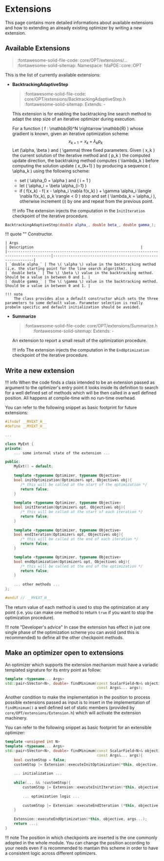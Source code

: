 # Extensions

This page contains more detailed informations about available extensions and how to extending an already existing optimizer by writing a new extension.

## Available Extensions

> :fontawesome-solid-file-code: core/OPT/extensions/... &nbsp;&nbsp;&nbsp;&nbsp;&nbsp;&nbsp; :fontawesome-solid-sitemap: Namespace: fdaPDE::core::OPT

This is the list of currently available extensions:

* **BacktrackingAdaptiveStep**

	> :fontawesome-solid-file-code: core/OPT/extensions/BacktrackingAdaptiveStep.h &nbsp;&nbsp;&nbsp;&nbsp;&nbsp;&nbsp; :fontawesome-solid-sitemap: Extends: -


	This extension is for enabling the backtracking line search method to adapt the step size of an iterative optimizer during execution. 
	
	For a function \( f : \mathbb{R}^N \rightarrow \mathbb{R} \) whose gradient is known, given an iterative optimization scheme:
	$$ x_{k+1} = x_k + \lambda_k p_k $$
	Let \(\alpha, \beta \) and \( \gamma\) three fixed parameters. Given \( x_k \) the current solution of the iterative method and \( p_k \) the computed update direction, the backtraking method computes \( \lambda_k \) before computing the solution update \( x_{k+1} \) by producing a sequence \( \alpha_k \) using the following scheme:
	
	* set \( \alpha_0 = \alpha \) and \( i = 1 \)
	* let \( \alpha_i = \beta \alpha_{i-1} \)
	* if \( f(x_k) - f( x - \alpha_i \nabla f(x_k) ) + \gamma \alpha_i \langle \nabla f(x_k), p_k \rangle < 0 \) stop and set \( \lambda_k = \alpha_i \), otherwise increment \(i\) by one and repeat from the previous point.

	!!! info
		The extension injects the computation in the `InitIteration` checkpoint of the iterative procedure. 
	
``` c++
BacktrackingAdaptiveStep(double alpha_, double beta_, double gamma_);
```

!!! quote ""
	Constructor.

    | Args                                                                                          | Description                                                 |
    |------------------------------------------------------------------------------------------|-------------------------------------------------------------|
    | `double alpha_` | The \( \alpha \) value in the backtracking method (i.e. the starting point for the line search algorithm). |
    | `double beta_` | The \( \beta \) value in the backtracking method. Should be a value in between 0 and 1. |
    | `double gamma_` | The \( \gamma \) value in the backtracking method. Should be a value in between 0 and 1. |
	
	!!! note
		The class provides also a default constructor which sets the three parameters to some default value. Parameter selection is really probelm specific and default initialization should be avoided.

* **Summarize**

	> :fontawesome-solid-file-code: core/OPT/extensions/Summarize.h &nbsp;&nbsp;&nbsp;&nbsp;&nbsp;&nbsp; :fontawesome-solid-sitemap: Extends: -
	
	An extension to report a small result of the optimization procedure.

	!!! info
		The extension injects the computation in the `EndOptimization` checkpoint of the iterative procedure. 

## Write a new extension

!!! info
	When the code finds a class intended to be an extension passed as argument to the optimizer's entry point it looks inside its definition to search for a well defined set of methods which will be then called in a well defined position. All happens at compile-time with no run-time overhead.
	
You can refer to the following snippet as basic footprint for future extensions:

``` c++ linenums="1"
#ifndef __MYEXT_H__
#define __MYEXT_H__

...

class MyExt {
private:
	... some internal state of the extension ...

public: 
	MyExt() = default;
	
	template <typename Optimizer, typename Objective>
    bool initOptimization(Optimizer& opt, Objective& obj){
	   /* this will be called at the start of the optimization */
       return false;
    }
	
	template <typename Optimizer, typename Objective>
    bool initIteration(Optimizer& opt, Objective& obj){
	   /* this will be called at the start of each iteration */
       return false;
    }
	
	template <typename Optimizer, typename Objective>
    bool endIteration(Optimizer& opt, Objective& obj){
	   /* this will be called at the end of each iteration */
       return false;
    }

    template <typename Optimizer, typename Objective>
    bool endOptimization(Optimizer& opt, Objective& obj){
	   /* this will be called at the end of the optimization */
       return false;
    }
	
	... other methods ...
};

#endif // __MYEXT_H__

```

The return value of each method is used to stop the optimization at any point (i.e. you can make one method to return `true` if you want to stop the optimization procedure). 

!!! note "Developer's advice"
	In case the extension has effect in just one single phase of the optimization scheme you can avoid (and this is recommended) to define all the other checkpoint methods.


## Make an optimizer open to extensions

An optimizer which supports the extension mechanism must have a variadic templated signature for its entry point as follow:

``` c++
template <typename... Args>
std::pair<SVector<N>, double> findMinimum(const ScalarField<N>& objective, const SVector<N>& x0,
										  const Args&... args);
```

Another condition to make the implementation in the position to process possible extensions passed as input is to insert in the implementation of `findMinimum()` a well defined set of static members (provided by `core/OPT/extensions/Extension.h`) which will activate the extension machinery.

You can refer to the following snippet as basic footprint for an extensible optimizer:

``` c++ linenums="1"
template <unsigned int N>
template <typename... Args>
std::pair<SVector<N>, double> findMinimum(const ScalarField<N>& objective, const SVector<N>& x0,
										  const Args&... args){
	bool customStop = false;
	customStop |= Extension::executeInitOptimization(*this, objective, args...);
	
	... initialization ...
	
	while(... && !customStop){
		customStop |= Extension::executeInitIteration(*this, objective, args...);
		
		... optimization logic ...
	
		customStop |= Extension::executeEndIteration (*this, objective, args...);
	}
	
	Extension::executeEndOptimization(*this, objective, args...);
	return ...;
}
```

!!! note
	The position in which checkpoints are inserted is the one commonly adopted in the whole module. You can change the position according to your needs even if is recommended to mantain this scheme in order to have a consistent logic across different optimizers.
